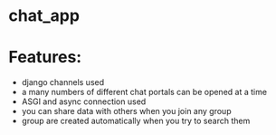 # chat_app

# Features:
* django channels used
* a many numbers of different chat portals can be opened at a time 
* ASGI and async connection used
* you can share data with others when you join any group
* group are created automatically when you try to search them
